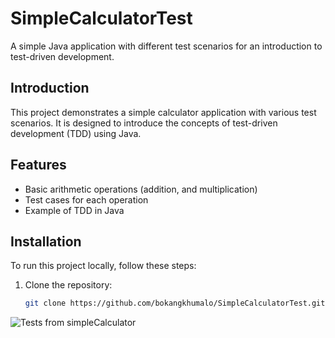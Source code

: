 # SimpleCalculatorTest

A simple Java application with different test scenarios for an introduction to test-driven development.

## Introduction
This project demonstrates a simple calculator application with various test scenarios. It is designed to introduce the concepts of test-driven development (TDD) using Java.

## Features
- Basic arithmetic operations (addition, and multiplication)
- Test cases for each operation
- Example of TDD in Java

## Installation
To run this project locally, follow these steps:

1. Clone the repository:
   ```sh
   git clone https://github.com/bokangkhumalo/SimpleCalculatorTest.git

![Tests from simpleCalculator](https://github.com/user-attachments/assets/1cefecd3-a702-44c2-9f8b-f965fdab8f46)

